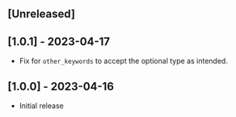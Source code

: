 ## [Unreleased]

## [1.0.1] - 2023-04-17

- Fix for `other_keywords` to accept the optional type as intended.

## [1.0.0] - 2023-04-16

- Initial release
